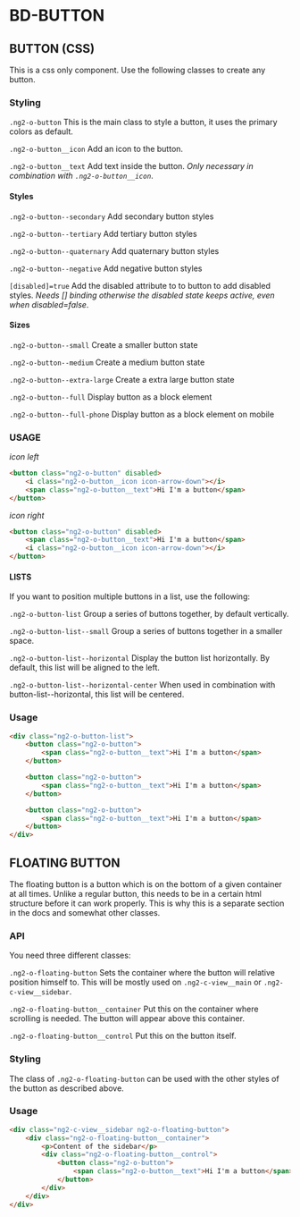 # BD-BUTTON

## BUTTON (CSS)

This is a css only component. Use the following classes to create any button.

### Styling

`.ng2-o-button` This is the main class to style a button, it uses the primary colors as default.

`.ng2-o-button__icon` Add an icon to the button.

`.ng2-o-button__text` Add text inside the button. *Only necessary in combination with `.ng2-o-button__icon`*.

#### Styles

`.ng2-o-button--secondary` Add secondary button styles

`.ng2-o-button--tertiary` Add tertiary button styles

`.ng2-o-button--quaternary` Add quaternary button styles

`.ng2-o-button--negative` Add negative button styles

`[disabled]=true` Add the disabled attribute to to button to add disabled styles. *Needs [] binding otherwise the disabled state keeps active, even when disabled=false*.

#### Sizes

`.ng2-o-button--small` Create a smaller button state

`.ng2-o-button--medium` Create a medium button state

`.ng2-o-button--extra-large` Create a extra large button state

`.ng2-o-button--full` Display button as a block element

`.ng2-o-button--full-phone` Display button as a block element on mobile

### USAGE

*icon left*

```html
<button class="ng2-o-button" disabled>
    <i class="ng2-o-button__icon icon-arrow-down"></i>
    <span class="ng2-o-button__text">Hi I'm a button</span>
</button>
```

*icon right*

```html
<button class="ng2-o-button" disabled>
    <span class="ng2-o-button__text">Hi I'm a button</span>
    <i class="ng2-o-button__icon icon-arrow-down"></i>
</button>
```


#### LISTS

If you want to position multiple buttons in a list, use the following:

`.ng2-o-button-list` Group a series of buttons together, by default vertically.

`.ng2-o-button-list--small` Group a series of buttons together in a smaller space.

`.ng2-o-button-list--horizontal` Display the button list horizontally. By default, this list will be aligned to the left.

`.ng2-o-button-list--horizontal-center` When used in combination with button-list--horizontal, this list will be centered.

### Usage
```html
<div class="ng2-o-button-list">
    <button class="ng2-o-button">
        <span class="ng2-o-button__text">Hi I'm a button</span>
    </button>

    <button class="ng2-o-button">
        <span class="ng2-o-button__text">Hi I'm a button</span>
    </button>

    <button class="ng2-o-button">
        <span class="ng2-o-button__text">Hi I'm a button</span>
    </button>
</div>
```

## FLOATING BUTTON

The floating button is a button which is on the bottom of a given container at all times. Unlike a regular button, this needs to be in a certain html structure before it can work properly. This is why this is a separate section in the docs and somewhat other classes.

### API

You need three different classes:

`.ng2-o-floating-button` Sets the container where the button will relative position himself to. This will be mostly used on `.ng2-c-view__main` or `.ng2-c-view__sidebar`.

`.ng2-o-floating-button__container` Put this on the container where scrolling is needed. The button will appear above this container.

`.ng2-o-floating-button__control` Put this on the button itself.

### Styling

The class of `.ng2-o-floating-button` can be used with the other styles of the button as described above.

### Usage

```html
<div class="ng2-c-view__sidebar ng2-o-floating-button">
    <div class="ng2-o-floating-button__container">
        <p>Content of the sidebar</p>
        <div class="ng2-o-floating-button__control">
            <button class="ng2-o-button">
                <span class="ng2-o-button__text">Hi I'm a button</span>
            </button>
        </div>
    </div>
</div>
```
